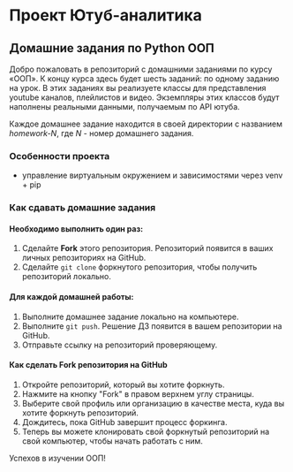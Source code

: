 # Проект Ютуб-аналитика

## Домашние задания по Python ООП

Добро пожаловать в репозиторий с домашними заданиями по курсу «ООП». 
К концу курса здесь будет шесть заданий: по одному заданию на урок. 
В этих заданиях вы реализуете классы для представления youtube каналов, плейлистов и видео. 
Экземпляры этих классов будут наполнены реальными данными, получаемым по API ютуба.

Каждое домашнее задание находится в своей директории с названием _homework-N_, где _N_ - номер домашнего задания. 

### Особенности проекта
- управление виртуальным окружением и зависимостями через venv + pip

### Как сдавать домашние задания

#### Необходимо выполнить один раз:

1. Сделайте __Fork__ этого репозитория. Репозиторий появится в ваших личных репозиториях на GitHub.
2. Сделайте `git clone` форкнутого репозитория, чтобы получить репозиторий локально.

#### Для каждой домашней работы:

1. Выполните домашнее задание локально на компьютере.
2. Выполните `git push`. Решение ДЗ появится в вашем репозитории на GitHub.
3. Отправьте ссылку на репозиторий проверяющему.

#### Как сделать Fork репозитория на GitHub

1. Откройте репозиторий, который вы хотите форкнуть.
2. Нажмите на кнопку "Fork" в правом верхнем углу страницы.
3. Выберите свой профиль или организацию в качестве места, куда вы хотите форкнуть репозиторий.
4. Дождитесь, пока GitHub завершит процесс форкинга.
5. Теперь вы можете клонировать свой форкнутый репозиторий на свой компьютер, чтобы начать работать с ним.

Успехов в изучении ООП!
